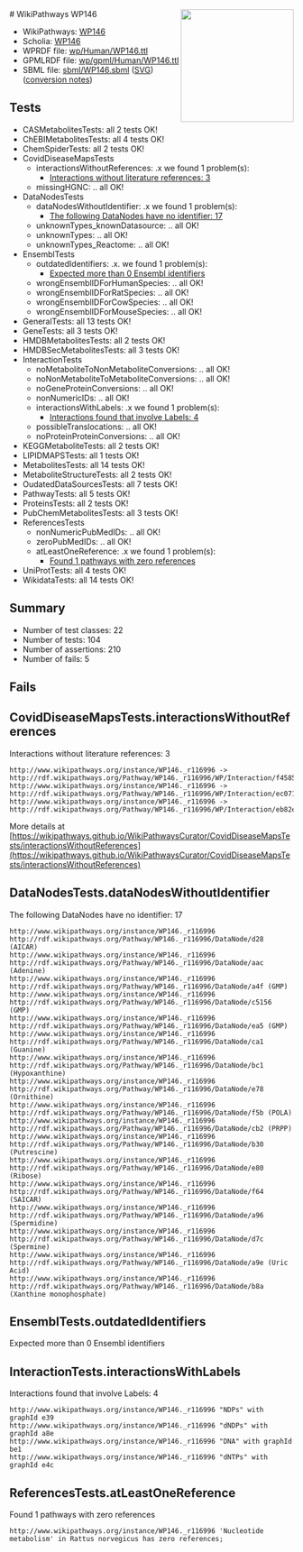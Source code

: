 <img style="float: right; width: 200px" src="../logo.png" />
# WikiPathways WP146

* WikiPathways: [WP146](https://identifiers.org/wikipathways:WP146)
* Scholia: [WP146](https://scholia.toolforge.org/wikipathways/WP146)
* WPRDF file: [wp/Human/WP146.ttl](../wp/Human/WP146.ttl)
* GPMLRDF file: [wp/gpml/Human/WP146.ttl](../wp/gpml/Human/WP146.ttl)
* SBML file: [sbml/WP146.sbml](../sbml/WP146.sbml) ([SVG](../sbml/WP146.svg)) ([conversion notes](../sbml/WP146.txt))

## Tests
* CASMetabolitesTests: all 2 tests OK!
* ChEBIMetabolitesTests: all 4 tests OK!
* ChemSpiderTests: all 2 tests OK!
* CovidDiseaseMapsTests
    * interactionsWithoutReferences: .x we found 1 problem(s):
        * [Interactions without literature references: 3](#2e295931)
    * missingHGNC: .. all OK!
* DataNodesTests
    * dataNodesWithoutIdentifier: .x we found 1 problem(s):
        * [The following DataNodes have no identifier: 17](#8792c497)
    * unknownTypes_knownDatasource: .. all OK!
    * unknownTypes: .. all OK!
    * unknownTypes_Reactome: .. all OK!
* EnsemblTests
    * outdatedIdentifiers: .x. we found 1 problem(s):
        * [Expected more than 0 Ensembl identifiers](#f44398b7)
    * wrongEnsemblIDForHumanSpecies: .. all OK!
    * wrongEnsemblIDForRatSpecies: .. all OK!
    * wrongEnsemblIDForCowSpecies: .. all OK!
    * wrongEnsemblIDForMouseSpecies: .. all OK!
* GeneralTests: all 13 tests OK!
* GeneTests: all 3 tests OK!
* HMDBMetabolitesTests: all 2 tests OK!
* HMDBSecMetabolitesTests: all 3 tests OK!
* InteractionTests
    * noMetaboliteToNonMetaboliteConversions: .. all OK!
    * noNonMetaboliteToMetaboliteConversions: .. all OK!
    * noGeneProteinConversions: .. all OK!
    * nonNumericIDs: .. all OK!
    * interactionsWithLabels: .x we found 1 problem(s):
        * [Interactions found that involve Labels: 4](#630d267b)
    * possibleTranslocations: .. all OK!
    * noProteinProteinConversions: .. all OK!
* KEGGMetaboliteTests: all 2 tests OK!
* LIPIDMAPSTests: all 1 tests OK!
* MetabolitesTests: all 14 tests OK!
* MetaboliteStructureTests: all 2 tests OK!
* OudatedDataSourcesTests: all 7 tests OK!
* PathwayTests: all 5 tests OK!
* ProteinsTests: all 2 tests OK!
* PubChemMetabolitesTests: all 3 tests OK!
* ReferencesTests
    * nonNumericPubMedIDs: .. all OK!
    * zeroPubMedIDs: .. all OK!
    * atLeastOneReference: .x we found 1 problem(s):
        * [Found 1 pathways with zero references](#35eb778e)
* UniProtTests: all 4 tests OK!
* WikidataTests: all 14 tests OK!


## Summary

* Number of test classes: 22
* Number of tests: 104
* Number of assertions: 210
* Number of fails: 5

## Fails

<a name="2e295931" />

## CovidDiseaseMapsTests.interactionsWithoutReferences

Interactions without literature references: 3
```
http://www.wikipathways.org/instance/WP146._r116996 -> http://rdf.wikipathways.org/Pathway/WP146._r116996/WP/Interaction/f4585
http://www.wikipathways.org/instance/WP146._r116996 -> http://rdf.wikipathways.org/Pathway/WP146._r116996/WP/Interaction/ec071
http://www.wikipathways.org/instance/WP146._r116996 -> http://rdf.wikipathways.org/Pathway/WP146._r116996/WP/Interaction/eb82e
```

More details at [https://wikipathways.github.io/WikiPathwaysCurator/CovidDiseaseMapsTests/interactionsWithoutReferences](https://wikipathways.github.io/WikiPathwaysCurator/CovidDiseaseMapsTests/interactionsWithoutReferences)

<a name="8792c497" />

## DataNodesTests.dataNodesWithoutIdentifier

The following DataNodes have no identifier: 17
```
http://www.wikipathways.org/instance/WP146._r116996 http://rdf.wikipathways.org/Pathway/WP146._r116996/DataNode/d28 (AICAR)
http://www.wikipathways.org/instance/WP146._r116996 http://rdf.wikipathways.org/Pathway/WP146._r116996/DataNode/aac (Adenine)
http://www.wikipathways.org/instance/WP146._r116996 http://rdf.wikipathways.org/Pathway/WP146._r116996/DataNode/a4f (GMP)
http://www.wikipathways.org/instance/WP146._r116996 http://rdf.wikipathways.org/Pathway/WP146._r116996/DataNode/c5156 (GMP)
http://www.wikipathways.org/instance/WP146._r116996 http://rdf.wikipathways.org/Pathway/WP146._r116996/DataNode/ea5 (GMP)
http://www.wikipathways.org/instance/WP146._r116996 http://rdf.wikipathways.org/Pathway/WP146._r116996/DataNode/ca1 (Guanine)
http://www.wikipathways.org/instance/WP146._r116996 http://rdf.wikipathways.org/Pathway/WP146._r116996/DataNode/bc1 (Hypoxanthine)
http://www.wikipathways.org/instance/WP146._r116996 http://rdf.wikipathways.org/Pathway/WP146._r116996/DataNode/e78 (Ornithine)
http://www.wikipathways.org/instance/WP146._r116996 http://rdf.wikipathways.org/Pathway/WP146._r116996/DataNode/f5b (POLA)
http://www.wikipathways.org/instance/WP146._r116996 http://rdf.wikipathways.org/Pathway/WP146._r116996/DataNode/cb2 (PRPP)
http://www.wikipathways.org/instance/WP146._r116996 http://rdf.wikipathways.org/Pathway/WP146._r116996/DataNode/b30 (Putrescine)
http://www.wikipathways.org/instance/WP146._r116996 http://rdf.wikipathways.org/Pathway/WP146._r116996/DataNode/e80 (Ribose)
http://www.wikipathways.org/instance/WP146._r116996 http://rdf.wikipathways.org/Pathway/WP146._r116996/DataNode/f64 (SAICAR)
http://www.wikipathways.org/instance/WP146._r116996 http://rdf.wikipathways.org/Pathway/WP146._r116996/DataNode/a96 (Spermidine)
http://www.wikipathways.org/instance/WP146._r116996 http://rdf.wikipathways.org/Pathway/WP146._r116996/DataNode/d7c (Spermine)
http://www.wikipathways.org/instance/WP146._r116996 http://rdf.wikipathways.org/Pathway/WP146._r116996/DataNode/a9e (Uric Acid)
http://www.wikipathways.org/instance/WP146._r116996 http://rdf.wikipathways.org/Pathway/WP146._r116996/DataNode/b8a (Xanthine monophosphate)
```

<a name="f44398b7" />

## EnsemblTests.outdatedIdentifiers

Expected more than 0 Ensembl identifiers
<a name="630d267b" />

## InteractionTests.interactionsWithLabels

Interactions found that involve Labels: 4
```
http://www.wikipathways.org/instance/WP146._r116996 "NDPs" with graphId e39
http://www.wikipathways.org/instance/WP146._r116996 "dNDPs" with graphId a8e
http://www.wikipathways.org/instance/WP146._r116996 "DNA" with graphId be1
http://www.wikipathways.org/instance/WP146._r116996 "dNTPs" with graphId e4c
```

<a name="35eb778e" />

## ReferencesTests.atLeastOneReference

Found 1 pathways with zero references
```
http://www.wikipathways.org/instance/WP146._r116996 'Nucleotide metabolism' in Rattus norvegicus has zero references; 
```

